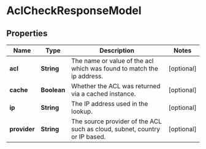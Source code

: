 

# AclCheckResponseModel


## Properties

| Name | Type | Description | Notes |
|------------ | ------------- | ------------- | -------------|
|**acl** | **String** | The name or value of the acl which was found to match the ip address. |  [optional] |
|**cache** | **Boolean** | Whether the ACL was returned via a cached instance. |  [optional] |
|**ip** | **String** | The IP address used in the lookup. |  [optional] |
|**provider** | **String** | The source provider of the ACL such as cloud, subnet, country or IP based. |  [optional] |



